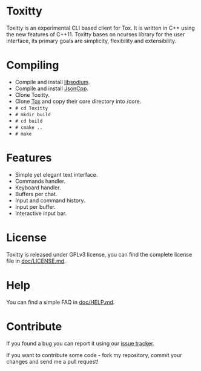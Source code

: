 Toxitty
=======

Toxitty is an experimental CLI based client for Tox. It is written in C++ using the new features of C++11.
Toxitty bases on ncurses library for the user interface, its primary goals are simplicity, flexibility and extensibility.

Compiling
=========
* Compile and install [libsodium](https://github.com/jedisct1/libsodium).
* Compile and install [JsonCpp](http://jsoncpp.sourceforge.net/).
* Clone Toxitty.
* Clone [Tox](https://github.com/irungentoo/ProjectTox-Core) and copy their core directory into /core.
* `# cd Toxitty`
* `# mkdir build`
* `# cd build`
* `# cmake ..`
* `# make`

Features
========
* Simple yet elegant text interface.
* Commands handler.
* Keyboard handler.
* Buffers per chat.
* Input and command history.
* Input per buffer.
* Interactive input bar.

License
=======

Toxitty is released under GPLv3 license, you can find the complete license file in [doc/LICENSE.md](doc/LICENSE.md).

Help
====

You can find a simple FAQ in [doc/HELP.md](doc/HELP.md).

Contribute
==========

If you found a bug you can report it using our [issue tracker](https://github.com/diath/Toxitty/issues).

If you want to contribute some code - fork my repository, commit your changes and send me a pull request!
